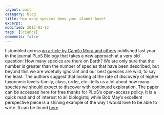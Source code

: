 ```yaml
---
layout: post
category: blog
title: How many species does your planet have?
excerpt:
modified: 2012-03-12
tags: [Science]
comments: false
---
```


I stumbled across [an article by Camilo Mora and others](http://journals.plos.org/plosbiology/article?id=10.1371/journal.pbio.1001127) published last year in the journal PLoS Biology that takes a new approach at a very old question: How many species are there on Earth? We are only sure that the number is greater than the number of species that have been described, but beyond this we are woefully ignorant and our best guesses are wild, to say the least. The authors suggest that looking at the rate of discovery of higher taxonomic levels–family, class, order, etc.–tells us a lot about how many species we should expect to discover with continued exploration. The paper can be accessed here for free thanks for PLoS‘s open-access policy. It is a quick read and of interest to all biologists; while Bob May’s excellent perspective piece is a shining example of the way I would love to be able to write.  It can be found [here](http://journals.plos.org/plosbiology/article?id=10.1371/journal.pbio.1001130).
